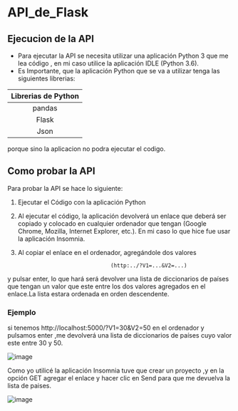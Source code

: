 # API_de_Flask

## Ejecucion de la API
- Para ejecutar la API se necesita utilizar una aplicación Python 3 que me lea código , en mi caso utilice la aplicación IDLE (Python 3.6). 
- Es Importante, que la aplicación Python que se va a utilizar tenga las siguientes librerias:

|  Librerias de Python |
| :------------: |
|pandas|
| Flask |
| Json |

porque sino la aplicacion no podra ejecutar el codigo.

## Como probar la API
 Para probar la API se hace lo siguiente: 
 1. Ejecutar el Código con la aplicación Python
 2. Al ejecutar el código, la aplicación devolverá un enlace que deberá ser copiado y colocado en cualquier ordenador que tengan (Google Chrome, Mozilla, Internet Explorer, etc.). En mi caso lo que hice fue usar la aplicación Insomnia. 
 3. Al copiar el enlace en el ordenador, agregándole dos valores 
 
                                     (http:../?V1=...&V2=...) 
 
  y pulsar enter, lo que hará será devolver una lista de diccionarios de países que tengan un valor que este entre los dos valores agregados en el enlace.La lista estara ordenada  en orden descendente.
 ### Ejemplo
 si tenemos http://localhost:5000/?V1=30&V2=50 en el ordenador y pulsamos enter ,me devolverá una lista de diccionarios de países cuyo valor este entre 30 y 50. 

   ![image](https://user-images.githubusercontent.com/84295373/118706114-6127d800-b7ef-11eb-9e75-76a69bb8a493.png)
   
 Como yo utilicé la aplicación Insomnia tuve que crear un proyecto ,y en la opción GET agregar el enlace y hacer clic en Send para que me devuelva la lista de paises.
 
   ![image](https://user-images.githubusercontent.com/84295373/118707000-65082a00-b7f0-11eb-880f-6fc0fc9dd91b.png)

